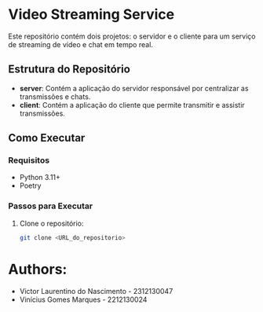 # Video Streaming Service

Este repositório contém dois projetos: o servidor e o cliente para um serviço de streaming de vídeo e chat em tempo real.

## Estrutura do Repositório

- **server**: Contém a aplicação do servidor responsável por centralizar as transmissões e chats.
- **client**: Contém a aplicação do cliente que permite transmitir e assistir transmissões.

## Como Executar

### Requisitos

- Python 3.11+
- Poetry

### Passos para Executar

1. Clone o repositório:
   ```sh
   git clone <URL_do_repositorio>

# Authors:
- Victor Laurentino do Nascimento - 2312130047
- Vinícius Gomes Marques - 2212130024


